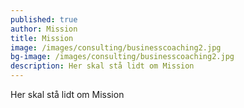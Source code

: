 ```yaml
---
published: true
author: Mission
title: Mission
image: /images/consulting/businesscoaching2.jpg
bg-image: /images/consulting/businesscoaching2.jpg
description: Her skal stå lidt om Mission
---
```


Her skal stå lidt om Mission